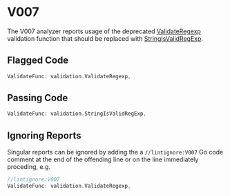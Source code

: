 # V007

The V007 analyzer reports usage of the deprecated [ValidateRegexp](https://godoc.org/github.com/hashicorp/terraform-plugin-sdk/helper/validation#ValidateRegexp) validation function that should be replaced with [StringIsValidRegExp](https://godoc.org/github.com/hashicorp/terraform-plugin-sdk/helper/validation#StringIsValidRegExp).

## Flagged Code

```go
ValidateFunc: validation.ValidateRegexp,
```

## Passing Code

```go
ValidateFunc: validation.StringIsValidRegExp,
```

## Ignoring Reports

Singular reports can be ignored by adding the a `//lintignore:V007` Go code comment at the end of the offending line or on the line immediately proceding, e.g.

```go
//lintignore:V007
ValidateFunc: validation.ValidateRegexp,
```

